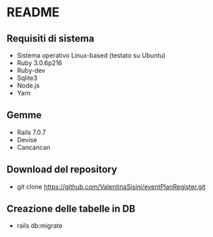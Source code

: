 # README

## Requisiti di sistema
* Sistema operativo Linux-based (testato su Ubuntu)
* Ruby 3.0.6p216
* Ruby-dev
* Sqlite3
* Node.js
* Yarn
## Gemme
* Rails 7.0.7
* Devise
* Cancancan
## Download del repository
* git clone https://github.com/ValentinaSisini/eventPlanRegister.git
## Creazione delle tabelle in DB
* rails db:migrate

